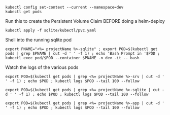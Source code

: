 ```
kubectl config set-context --current --namespace=dev
kubectl get pods 
```
Run this to create the Persistent Volume Claim BEFORE doing a helm-deploy
```
kubectl apply -f sqlite/kubectl/pvc.yaml
```
Shell into the running sqlite pod
```
export PNAME="<%= projectName %>-sqlite" ; export POD=$(kubectl get pods | grep $PNAME | cut -d ' ' -f 1) ; echo 'Bash Prompt in '$POD ; kubectl exec pod/$POD --container $PNAME -n dev -it -- bash
```
Watch the logs of the various pods
```
export POD=$(kubectl get pods | grep <%= projectName %>-srv | cut -d ' ' -f 1) ; echo $POD ; kubectl logs $POD --tail 100 --follow

export POD=$(kubectl get pods | grep <%= projectName %>-sqlite | cut -d ' ' -f 1) ; echo $POD ; kubectl logs $POD --tail 100 --follow

export POD=$(kubectl get pods | grep <%= projectName %>-app | cut -d ' ' -f 1) ; echo $POD ; kubectl logs $POD --tail 100 --follow
```
